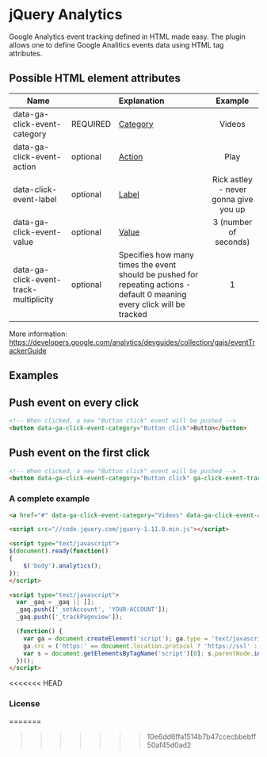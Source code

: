 # jQuery Analytics

Google Analytics event tracking defined in HTML made easy. The plugin allows one to define Google Analitics events data using HTML tag attributes.

## Possible HTML element attributes

| Name          						    |            | Explanation                                                                                                 | Example
| ------------------------------------------|:-----------|:------------------------------------------------------------------------------------------------------------|:--------------------------------------------------:|
| data-ga-click-event-category      		| REQUIRED   | [Category](https://developers.google.com/analytics/devguides/collection/gajs/eventTrackerGuide#Categories)  | Videos
| data-ga-click-event-action       			| optional   | [Action](https://developers.google.com/analytics/devguides/collection/gajs/eventTrackerGuide#Actions)       | Play
| data-click-event-label					| optional   | [Label](https://developers.google.com/analytics/devguides/collection/gajs/eventTrackerGuide#Labels)         | Rick astley - never gonna give you up
| data-ga-click-event-value					| optional   | [Value](https://developers.google.com/analytics/devguides/collection/gajs/eventTrackerGuide#Values)         | 3 (number of seconds)
| data-ga-click-event-track-multiplicity	| optional   | Specifies how many times the event should be pushed for repeating actions - default 0 meaning every click will be tracked | 1

More information: https://developers.google.com/analytics/devguides/collection/gajs/eventTrackerGuide

## Examples

## Push event on every click
```html
<!-- When clicked, a new "Button click" event will be pushed -->
<button data-ga-click-event-category="Button click">Button</button>
```

## Push event on the first click
```html
<!-- When clicked, a new "Button click" event will be pushed -->
<button data-ga-click-event-category="Button click" ga-click-event-track-multiplicity="1">Button</button>
```

### A complete example

```html
<a href="#" data-ga-click-event-category="Videos" data-ga-click-event-action="Play" data-ga-click-event-label="Rick astley - never gonna give you up" ga-click-event-track-multiplicity="1">Play</a>

<script src="//code.jquery.com/jquery-1.11.0.min.js"></script>

<script type="text/javascript">
$(document).ready(function()
{
	$('body').analytics();
});
</script>

<script type="text/javascript">
  var _gaq = _gaq || [];
  _gaq.push(['_setAccount', 'YOUR-ACCOUNT']);
  _gaq.push(['_trackPageview']);

  (function() {
    var ga = document.createElement('script'); ga.type = 'text/javascript'; ga.async = true;
    ga.src = ('https:' == document.location.protocol ? 'https://ssl' : 'http://www') + '.google-analytics.com/ga.js';
    var s = document.getElementsByTagName('script')[0]; s.parentNode.insertBefore(ga, s);
  })();
</script>
```
<<<<<<< HEAD

### License
=======
>>>>>>> 10e6dd6ffa1514b7b47ccecbbebff50af45d0ad2
